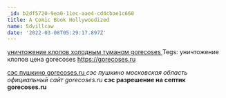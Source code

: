 ```yaml
---
_id: b2df5720-9ea0-11ec-aae4-cd4cbae1c660
title: A Comic Book Hollywoodized
name: Sdvillcaw
date: '2022-03-08T05:29:17.897Z'
---
```

<a href=https://gorecoses.ru>уничтожение клопов холодным туманом gorecoses </a> 
Tegs: уничтожение клопов цена gorecoses  https://gorecoses.ru  
 
<u>сэс пушкино gorecoses.ru </u> 
<i>сэс пушкино московская область официальный сайт gorecoses.ru </i> 
<b>сэс разрешение на септик gorecoses.ru </b>
